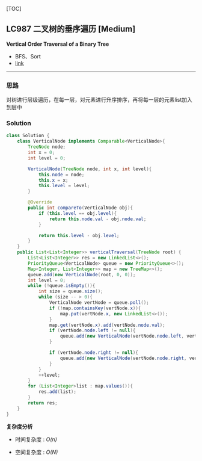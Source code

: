 [TOC]
## LC987 二叉树的垂序遍历 [Medium]
**Vertical Order Traversal of a Binary Tree**

- BFS、Sort
- [link](https://leetcode.com/problems/vertical-order-traversal-of-a-binary-tree/description/)
---
### 思路
对树进行层级遍历，在每一层，对元素进行升序排序，再将每一层的元素list加入到层中

### Solution

```java
class Solution {
    class VerticalNode implements Comparable<VerticalNode>{
        TreeNode node;
        int x = 0;
        int level = 0;

        VerticalNode(TreeNode node, int x, int level){
            this.node = node;
            this.x = x;
            this.level = level;
        }

        @Override
        public int compareTo(VerticalNode obj){
            if (this.level == obj.level){
                return this.node.val - obj.node.val;
            }

            return this.level - obj.level;
        }
    }
    public List<List<Integer>> verticalTraversal(TreeNode root) {
        List<List<Integer>> res = new LinkedList<>();
        PriorityQueue<VerticalNode> queue = new PriorityQueue<>();
        Map<Integer, List<Integer>> map = new TreeMap<>();
        queue.add(new VerticalNode(root, 0, 0));
        int level = 0;
        while (!queue.isEmpty()){
            int size = queue.size();
            while (size -- > 0){
                VerticalNode vertNode = queue.poll();
                if (!map.containsKey(vertNode.x)){
                    map.put(vertNode.x, new LinkedList<>());
                }
                map.get(vertNode.x).add(vertNode.node.val);
                if (vertNode.node.left != null){
                    queue.add(new VerticalNode(vertNode.node.left, vertNode.x - 1, level+1));
                }

                if (vertNode.node.right != null){
                    queue.add(new VerticalNode(vertNode.node.right, vertNode.x + 1, level+1));
                }
            }
            ++level;
        }
        for (List<Integer>list : map.values()){
            res.add(list);
        }
        return res;
    }
}

```

**复杂度分析**

* 时间复杂度 : *O(n)*

* 空间复杂度 : *O(N)* 
